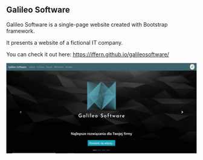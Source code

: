 ## Galileo Software

Galileo Software is a single-page website created with Bootstrap framework.

It presents a website of a fictional IT company.

You can check it out here: https://iffern.github.io/galileosoftware/

![Alt text](https://github.com/Iffern/galileosoftware/blob/master/img/galileo_1.png?raw=true "Galileo software")
